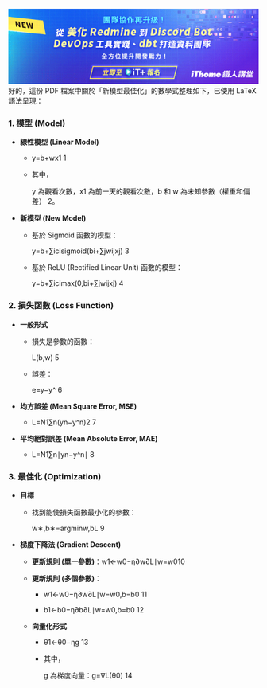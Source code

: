 ![](attachments/PastedImage-20250826_153248.png)好的，這份 PDF 檔案中關於「新模型最佳化」的數學式整理如下，已使用 LaTeX 語法呈現：

### 1. 模型 (Model)

- **線性模型 (Linear Model)**
    
    - y=b+wx1​ 1
        
    - 其中，
        
        y 為觀看次數，x1​ 為前一天的觀看次數，b 和 w 為未知參數（權重和偏差） 2。
        
- **新模型 (New Model)**
    
    - 基於 Sigmoid 函數的模型：
        
        y=b+∑i​ci​sigmoid(bi​+∑j​wij​xj​) 3
        
    - 基於 ReLU (Rectified Linear Unit) 函數的模型：
        
        y=b+∑i​ci​max(0,bi​+∑j​wij​xj​) 4
        

### 2. 損失函數 (Loss Function)

- **一般形式**
    
    - 損失是參數的函數：
        
        L(b,w) 5
        
    - 誤差：
        
        e=y−y^​ 6
        
- **均方誤差 (Mean Square Error, MSE)**
    
    - L=N1​∑n​(yn−y^​n)2 7
        
- **平均絕對誤差 (Mean Absolute Error, MAE)**
    
    - L=N1​∑n​∣yn−y^​n∣ 8
        

### 3. 最佳化 (Optimization)

- **目標**
    
    - 找到能使損失函數最小化的參數：
        
        w∗,b∗=argminw,b​L 9
        
- **梯度下降法 (Gradient Descent)**
    
    - **更新規則 (單一參數)**：w1←w0−η∂w∂L​∣w=w0​ 10
        
    - **更新規則 (多個參數)**：
        
        - w1←w0−η∂w∂L​∣w=w0,b=b0​ 11
            
        - b1←b0−η∂b∂L​∣w=w0,b=b0​ 12
            
    - **向量化形式**
        
        - θ1←θ0−ηg 13
            
        - 其中，
            
            g 為梯度向量：g=∇L(θ0) 14